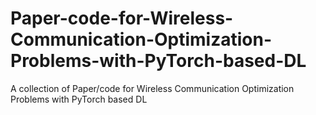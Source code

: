 # Paper-code-for-Wireless-Communication-Optimization-Problems-with-PyTorch-based-DL
A collection of Paper/code for Wireless Communication Optimization Problems with PyTorch based DL
